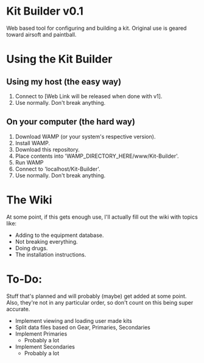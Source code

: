 # Kit Builder v0.1
Web based tool for configuring and building a kit. Original use is geared toward airsoft and paintball.

# Using the Kit Builder
## Using my host (the easy way)
1. Connect to [Web Link will be released when done with v1].
2. Use normally. Don't break anything.

## On your computer (the hard way)
1. Download WAMP (or your system's respective version).
2. Install WAMP.
3. Download this repository.
4. Place contents into 'WAMP_DIRECTORY_HERE/www/Kit-Builder'.
5. Run WAMP
6. Connect to 'localhost/Kit-Builder'.
7. Use normally. Don't break anything.

# The Wiki
At some point, if this gets enough use, I'll actually fill out the wiki with topics like:
* Adding to the equipment database.
* Not breaking everything.
* Doing drugs.
* The installation instructions.

# To-Do:
Stuff that's planned and will probably (maybe) get added at some point.
Also, they're not in any particular order, so don't count on this being super accurate.
* Implement viewing and loading user made kits
* Split data files based on Gear, Primaries, Secondaries
* Implement Primaries
    * Probably a lot
* Implement Secondaries
    * Probably a lot